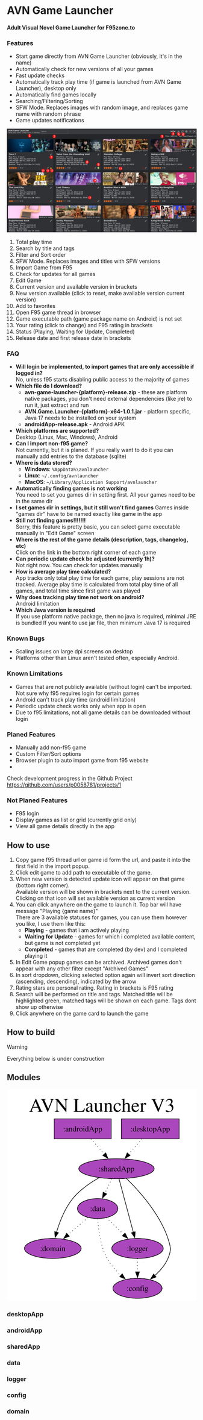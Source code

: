 # AVN Game Launcher
#### Adult Visual Novel Game Launcher for F95zone.to

### Features
- Start game directly from AVN Game Launcher (obviously, it's in the name)
- Automatically check for new versions of all your games
- Fast update checks
- Automatically track play time (if game is launched from AVN Game Launcher), desktop only
- Automatically find games locally
- Searching/Filtering/Sorting
- SFW Mode. Replaces images with random image, and replaces game name with random phrase
- Game updates notifications

![features](docs/features.png)
1. Total play time
2. Search by title and tags
3. Filter and Sort order
4. SFW Mode. Replaces images and titles with SFW versions
5. Import Game from F95
6. Check for updates for all games
7. Edit Game
8. Current version and available version in brackets
9. New version available (click to reset, make available version current version)
10. Add to favorites
11. Open F95 game thread in browser
12. Game executable path (game package name on Android) is not set
13. Your rating (click to change) and F95 rating in brackets
14. Status (Playing, Waiting for Update, Completed)
15. Release date and first release date in brackets

### FAQ
- **Will login be implemented, to import games that are only accessible if logged in?**  
No, unless f95 starts disabling public access to the majority of games
- **Which file do I download?**  
  - **avn-game-launcher-{platform}-release.zip** - these are platform native packages, you don't need external dependencies (like jre) to run it, just extract and run
  - **AVN.Game.Launcher-{platform}-x64-1.0.1.jar**  - platform specific, Java 17 needs to be installed on your system
  - **androidApp-release.apk** - Android APK
- **Which platforms are supported?**  
Desktop (Linux, Mac, Windows), Android
- **Can I import non-f95 game?**  
Not currently, but it is planed. If you really want to do it you can manually add entries to the database (sqlite)
- **Where is data stored?**
  - **Windows**: `%AppData%\avnlauncher`
  - **Linux**: `~/.config/avnlauncher`
  - **MacOS**: `~/Library/Application Support/avnlauncher`
- **Automatically finding games is not working**  
You need to set you games dir in setting first. All your games need to be in the same dir
- **I set games dir in settings, but it still won't find games**
Games inside "games dir" have to be named exactly like game in the app
- **Still not finding games!!!!!!!**  
Sorry, this feature is pretty basic, you can select game executable manually in "Edit Game" screen
- **Where is the rest of the game details (description, tags, changelog, etc)**  
Click on the link in the bottom right corner of each game
- **Can periodic update check be adjusted (currently 1h)?**    
Not right now. You can check for updates manually
- **How is average play time calculated?**  
App tracks only total play time for each game, play sessions are not tracked.
Average play time is calculated from total play time of all games, and total time since first game was played
- **Why does tracking play time not work on android?**  
Android limitation
- **Which Java version is required**  
If you use platform native package, then no java is required, minimal JRE is bundled
If you want to use jar file, then minimum Java 17 is required

### Known Bugs
- Scaling issues on large dpi screens on desktop
- Platforms other than Linux aren't tested often, especially Android.

### Known Limitations
- Games that are not publicly available (without login) can't be imported. Not sure why f95 requires login for certain games
- Android can't track play time (android limitation)
- Periodic update check works only when app is open
- Due to f95 limitations, not all game details can be downloaded without login

### Planed Features
- Manually add non-f95 game
- Custom Filter/Sort options
- Browser plugin to auto import game from f95 website  
- 
Check development progress in the Github Project
  https://github.com/users/p0058781/projects/1

### Not Planed Features
- F95 login
- Display games as list or grid (currently grid only)
- View all game details directly in the app

## How to use
1. Copy game f95 thread url or game id form the url, and paste it into the first field in the import popup.
2. Click edit game to add path to executable of the game.
3. When new version is detected update icon will appear on that game (bottom right corner).  
Available version will be shown in brackets next to the current version.  
Clicking on that icon will set available version as current version
4. You can click anywhere on the game to launch it. Top bar will have message "Playing {game name}"  
There are 3 available statuses for games, you can use them however you like, I use them like this:
   - **Playing** - games that i am actively playing
   - **Waiting for Update** - games for which i completed available content, but game is not completed yet
   - **Completed** - games that are completed (by dev) and I completed playing it
5. In Edit Game popup games can be archived. Archived games don't appear with any other filter except "Archived Games"
6. In sort dropdown, clicking selected option again will invert sort direction (ascending, descending), indicated by the arrow
7. Rating stars are personal rating. Rating in brackets is F95 rating
8. Search will be performed on title and tags. Matched title will be highlighted green, matched tags will be shown on each game. Tags dont show up otherwise
9. Click anywhere on the game card to launch the game

## How to build

> [!WARNING]  
> Everything below is under construction

## Modules
![module graph](docs/project-dependency-graph.svg)

### desktopApp
### androidApp
### sharedApp
### data
### logger
### config
### domain
